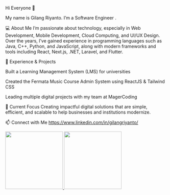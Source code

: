 Hi Everyone 👋

My name is Gilang Riyanto.
I’m a Software Engineer
.

💻 About Me
I’m passionate about technology, especially in Web Development, Mobile Development, Cloud Computing, and UI/UX Design. Over the years, I’ve gained experience in programming languages such as Java, C++, Python, and JavaScript, along with modern frameworks and tools including React, Next.js, .NET, Laravel, and Flutter.

🚀 Experience & Projects

Built a Learning Management System (LMS) for universities

Created the Fermata Music Course Admin System using ReactJS & Tailwind CSS

Leading multiple digital projects with my team at MagerCoding

🌱 Current Focus
Creating impactful digital solutions that are simple, efficient, and scalable to help businesses and institutions modernize.

📫 Connect with Me
https://www.linkedin.com/in/gilangriyanto/

<p align="left">
<a href="https://github.com/dimasmds">
  <img height="180em" src="https://github-readme-stats-eight-theta.vercel.app/api?username=dimasmds&show_icons=true&theme=algolia&include_all_commits=true&count_private=true"/>
  <img height="180em" src="https://github-readme-stats-eight-theta.vercel.app/api/top-langs/?username=dimasmds&layout=compact&langs_count=8&theme=algolia"/>
</a>
</p>

